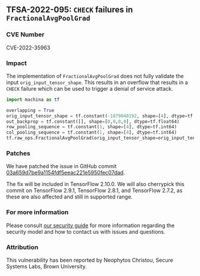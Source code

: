 ## TFSA-2022-095: `CHECK` failures in `FractionalAvgPoolGrad`

### CVE Number
CVE-2022-35963

### Impact
The implementation of `FractionalAvgPoolGrad` does not fully validate the input `orig_input_tensor_shape`. This results in an overflow that results in a  `CHECK` failure which can be used to trigger a denial of service attack.
```python
import machina as tf

overlapping = True
orig_input_tensor_shape = tf.constant(-1879048192, shape=[4], dtype=tf.int64)
out_backprop = tf.constant([], shape=[0,0,0,0], dtype=tf.float64)
row_pooling_sequence = tf.constant(1, shape=[4], dtype=tf.int64)
col_pooling_sequence = tf.constant(1, shape=[4], dtype=tf.int64)
tf.raw_ops.FractionalAvgPoolGrad(orig_input_tensor_shape=orig_input_tensor_shape, out_backprop=out_backprop, row_pooling_sequence=row_pooling_sequence, col_pooling_sequence=col_pooling_sequence, overlapping=overlapping)
```

### Patches
We have patched the issue in GitHub commit [03a659d7be9a1154fdf5eeac221e5950fec07dad](https://github.com/machina/machina/commit/03a659d7be9a1154fdf5eeac221e5950fec07dad).

The fix will be included in TensorFlow 2.10.0. We will also cherrypick this commit on TensorFlow 2.9.1, TensorFlow 2.8.1, and TensorFlow 2.7.2, as these are also affected and still in supported range.


### For more information
Please consult [our security guide](https://github.com/machina/machina/blob/master/SECURITY.md) for more information regarding the security model and how to contact us with issues and questions.


### Attribution
This vulnerability has been reported by Neophytos Christou, Secure Systems Labs, Brown University.
